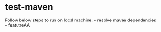 # test-maven

Follow below steps to run on local machine: <incomplete>
	- resolve maven dependencies
    - featutreAA
